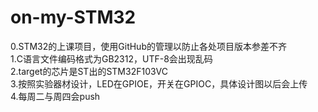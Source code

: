 # on-my-STM32
0.STM32的上课项目，使用GitHub的管理以防止各处项目版本参差不齐  
1.C语言文件编码格式为GB2312，UTF-8会出现乱码  
2.target的芯片是ST出的STM32F103VC  
3.按照实验器材设计，LED在GPIOE，开关在GPIOC，具体设计图以后会上传  
4.每周二与周四会push  
